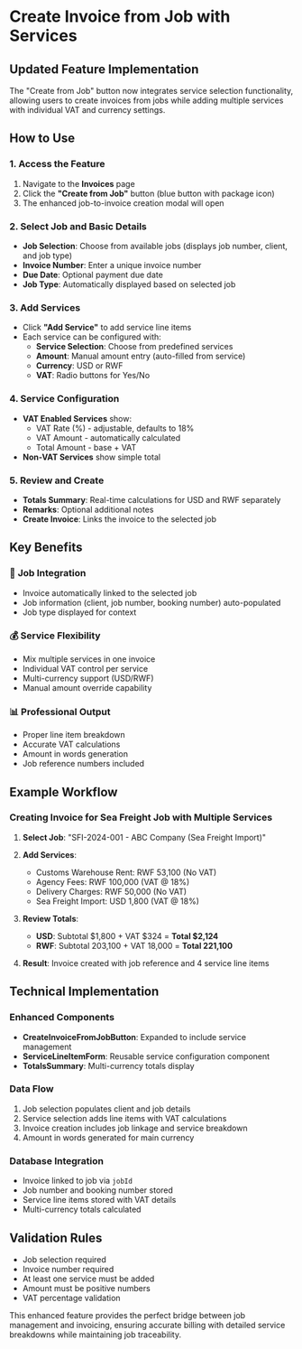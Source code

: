 # Create Invoice from Job with Services

## Updated Feature Implementation

The "Create from Job" button now integrates service selection functionality, allowing users to create invoices from jobs while adding multiple services with individual VAT and currency settings.

## How to Use

### 1. Access the Feature

1. Navigate to the **Invoices** page
2. Click the **"Create from Job"** button (blue button with package icon)
3. The enhanced job-to-invoice creation modal will open

### 2. Select Job and Basic Details

- **Job Selection**: Choose from available jobs (displays job number, client, and job type)
- **Invoice Number**: Enter a unique invoice number
- **Due Date**: Optional payment due date
- **Job Type**: Automatically displayed based on selected job

### 3. Add Services

- Click **"Add Service"** to add service line items
- Each service can be configured with:
  - **Service Selection**: Choose from predefined services
  - **Amount**: Manual amount entry (auto-filled from service)
  - **Currency**: USD or RWF
  - **VAT**: Radio buttons for Yes/No

### 4. Service Configuration

- **VAT Enabled Services** show:
  - VAT Rate (%) - adjustable, defaults to 18%
  - VAT Amount - automatically calculated
  - Total Amount - base + VAT
- **Non-VAT Services** show simple total

### 5. Review and Create

- **Totals Summary**: Real-time calculations for USD and RWF separately
- **Remarks**: Optional additional notes
- **Create Invoice**: Links the invoice to the selected job

## Key Benefits

### 🔗 **Job Integration**

- Invoice automatically linked to the selected job
- Job information (client, job number, booking number) auto-populated
- Job type displayed for context

### 💰 **Service Flexibility**

- Mix multiple services in one invoice
- Individual VAT control per service
- Multi-currency support (USD/RWF)
- Manual amount override capability

### 📊 **Professional Output**

- Proper line item breakdown
- Accurate VAT calculations
- Amount in words generation
- Job reference numbers included

## Example Workflow

### Creating Invoice for Sea Freight Job with Multiple Services

1. **Select Job**: "SFI-2024-001 - ABC Company (Sea Freight Import)"
2. **Add Services**:

   - Customs Warehouse Rent: RWF 53,100 (No VAT)
   - Agency Fees: RWF 100,000 (VAT @ 18%)
   - Delivery Charges: RWF 50,000 (No VAT)
   - Sea Freight Import: USD 1,800 (VAT @ 18%)

3. **Review Totals**:

   - **USD**: Subtotal $1,800 + VAT $324 = **Total $2,124**
   - **RWF**: Subtotal 203,100 + VAT 18,000 = **Total 221,100**

4. **Result**: Invoice created with job reference and 4 service line items

## Technical Implementation

### Enhanced Components

- **CreateInvoiceFromJobButton**: Expanded to include service management
- **ServiceLineItemForm**: Reusable service configuration component
- **TotalsSummary**: Multi-currency totals display

### Data Flow

1. Job selection populates client and job details
2. Service selection adds line items with VAT calculations
3. Invoice creation includes job linkage and service breakdown
4. Amount in words generated for main currency

### Database Integration

- Invoice linked to job via `jobId`
- Job number and booking number stored
- Service line items stored with VAT details
- Multi-currency totals calculated

## Validation Rules

- Job selection required
- Invoice number required
- At least one service must be added
- Amount must be positive numbers
- VAT percentage validation

This enhanced feature provides the perfect bridge between job management and invoicing, ensuring accurate billing with detailed service breakdowns while maintaining job traceability.
